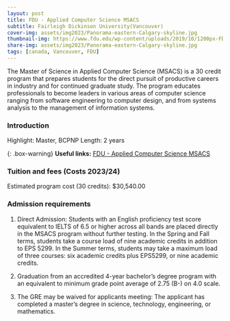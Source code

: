 ```yaml
---
layout: post
title: FDU - Applied Computer Science MSACS
subtitle: Fairleigh Dickinson University(Vancouver)
cover-img: assets/img2023/Panorama-eastern-Calgary-skyline.jpg
thumbnail-img: https://www.fdu.edu/wp-content/uploads/2019/10/1200px-FDU_Knights_logo-e1579029303307.png
share-img: assets/img2023/Panorama-eastern-Calgary-skyline.jpg
tags: [canada, Vancouver, FDU]
---
```


The Master of Science in Applied Computer Science (MSACS) is a 30 credit program that prepares students for the direct pursuit of productive careers in industry and for continued graduate study. The program educates professionals to become leaders in various areas of computer science ranging from software engineering to computer design, and from systems analysis to the management of information systems.

### Introduction

Highlight: Master, BCPNP
Length: 2 years

{: .box-warning}
**Useful links:** [FDU - Applied Computer Science MSACS](https://www.fdu.edu/campuses/vancouver-campus/admissions/graduate-admissions/msacs-admission-vancouver/)

### Tuition and fees (Costs 2023/24)

Estimated program cost (30 credits): $30,540.00


### Admission requirements

1. Direct Admission: Students with an English proficiency test score equivalent to IELTS of 6.5 or higher across all bands are placed directly in the MSACS program without further testing. In the Spring and Fall terms, students take a course load of nine academic credits in addition to EPS 5299. In the Summer terms, students may take a maximum load of three courses: six academic credits plus EPS5299, or nine academic credits.

2. Graduation from an accredited 4-year bachelor’s degree program with an equivalent to minimum grade point average of 2.75 (B-) on 4.0 scale.

3. The GRE may be waived for applicants meeting: The applicant has completed a master’s degree in science, technology, engineering, or mathematics.



